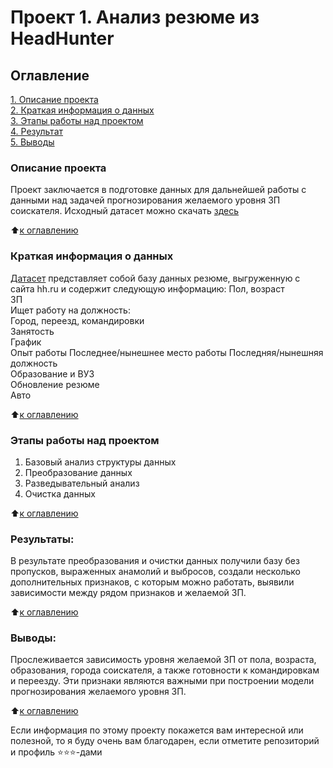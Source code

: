 # Проект 1. Анализ резюме из HeadHunter

## Оглавление  
[1. Описание проекта](.README.md#Описание-проекта)  
[2. Краткая информация о данных](.README.md#Краткая-информация-о-данных)  
[3. Этапы работы над проектом](.README.md#Этапы-работы-над-проектом)  
[4. Результат](.README.md#Результат)    
[5. Выводы](.README.md#Выводы) 

### Описание проекта    
Проект заключается в подготовке данных для дальнейшей работы с данными над задачей прогнозирования желаемого уровня ЗП соискателя. 
Исходный датасет можно скачать [здесь](https://drive.google.com/file/d/1hapbVzJLaBLHQHOf8FkRZzIH2ltevrw6/view?usp=sharing)  

:arrow_up:[к оглавлению](_)

### Краткая информация о данных
[Датасет](https://drive.google.com/file/d/1hapbVzJLaBLHQHOf8FkRZzIH2ltevrw6/view?usp=sharing) представляет собой базу данных резюме, выгруженную с сайта hh.ru и содержит следующую информацию:
Пол, возраст	
ЗП	
Ищет работу на должность:	
Город, переезд, командировки	
Занятость	
График	
Опыт работы	
Последнее/нынешнее место работы	
Последняя/нынешняя должность	
Образование и ВУЗ	
Обновление резюме	
Авто
  
:arrow_up:[к оглавлению](.README.md#Оглавление)


### Этапы работы над проектом  
1. Базовый анализ структуры данных
2. Преобразование данных
3. Разведывательный анализ
4. Очистка данных

:arrow_up:[к оглавлению](.README.md#Оглавление)


### Результаты:  
В результате преобразования и очистки данных получили базу без пропусков, выраженных анамолий и выбросов, создали несколько дополнительных признаков, с которым можно работать, выявили зависимости между рядом признаков и желаемой ЗП.

:arrow_up:[к оглавлению](.README.md#Оглавление)


### Выводы:  
Прослеживается зависимость уровня желаемой ЗП от пола, возраста, образования, города соискателя, а также готовности к командировкам и переезду. Эти признаки являются важными при построении модели прогнозирования желаемого уровня ЗП.

:arrow_up:[к оглавлению](.README.md#Оглавление)


Если информация по этому проекту покажется вам интересной или полезной, то я буду очень вам благодарен, если отметите репозиторий и профиль ⭐️⭐️⭐️-дами